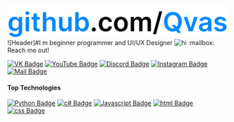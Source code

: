 <img src="github.com-Qvas.png" width="500px">
![Header]#I m beginner programmer and UI/UX Designer <img src="https://user-images.githubusercontent.com/1303154/88677602-1635ba80-d120-11ea-84d8-d263ba5fc3c0.gif" width="40px" alt="hi">
:mailbox: Reach me out!

[![VK Badge](https://img.shields.io/badge/-Pavel_Rogozhkin-1ca0f1?style=flat&labelColor=1ca0f1&logo=VK&logoColor=white)](https://vk.com/rogozhkin) [![YouTube Badge](https://img.shields.io/badge/-Qvas-e74c3c?style=flat&labelColor=e74c3c&logo=youtube&logoColor=white)](https://youtube.com/Qvas777) [![Discord Badge](https://img.shields.io/badge/-Qvas%237777-5865F2?style=flat&labelColor=5865F2&logo=Discord&logoColor=white)](https://discord.gg/7tESNGn) [![Instagram Badge](https://img.shields.io/badge/-@Qvas777-e84393?style=flat&labelColor=e84393&logo=instagram&logoColor=white)](https://instagram.com/Qvas777) [![Mail Badge](https://img.shields.io/badge/-osvss@ya.ru-c0392b?style=flat&labelColor=c0392b&logo=gmail&logoColor=white)](mailto:osvss@ya.ru)
#### Top Technologies
[![Python Badge](https://img.shields.io/badge/-Python-blue?style=for-the-badge&labelColor=black&logo=python&logoColor=61DBFB)](#) [![c# Badge](https://img.shields.io/badge/-C%23-purple?style=for-the-badge&labelColor=black&logo=C&logoColor=purple)](#) [![Javascript Badge](https://img.shields.io/badge/-Javascript-F0DB4F?style=for-the-badge&labelColor=black&logo=javascript&logoColor=F0DB4F)](#) [![html Badge](https://img.shields.io/badge/-html-red?style=for-the-badge&labelColor=black&logo=html5&logoColor=red)](#) [![css Badge](https://img.shields.io/badge/-css-blue?style=for-the-badge&labelColor=black&logo=css3&logoColor=blue)](#)
